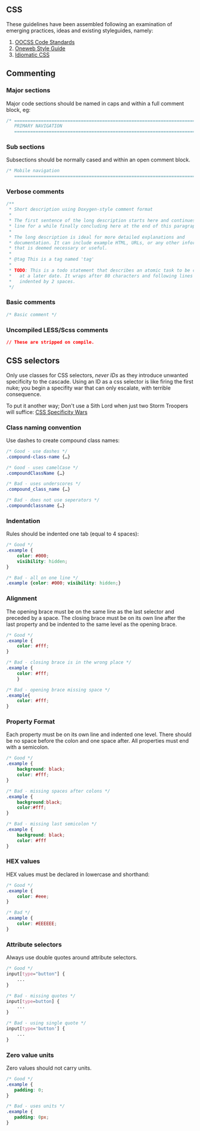 ## CSS
These guidelines have been assembled following an examination of emerging practices, ideas and existing styleguides, namely:

1. [OOCSS Code Standards](https://github.com/stubbornella/oocss-code-standards)
2. [Oneweb Style Guide](https://github.com/nternetinspired/OneWeb/blob/master/STYLEGUIDE.md)
3. [Idiomatic CSS](https://github.com/necolas/idiomatic-css)


## Commenting

### Major sections
Major code sections should be named in caps and within a full comment block, eg:
```css
/* ==========================================================================
   PRIMARY NAVIGATION
   ========================================================================== */
```

### Sub sections
Subsections should be normally cased and within an open comment block.
```css
/* Mobile navigation
   ========================================================================== */
```

### Verbose comments
```css
/**
 * Short description using Doxygen-style comment format
 *
 * The first sentence of the long description starts here and continues on this
 * line for a while finally concluding here at the end of this paragraph.
 *
 * The long description is ideal for more detailed explanations and
 * documentation. It can include example HTML, URLs, or any other information
 * that is deemed necessary or useful.
 *
 * @tag This is a tag named 'tag'
 *
 * TODO: This is a todo statement that describes an atomic task to be completed
 *   at a later date. It wraps after 80 characters and following lines are
 *   indented by 2 spaces.
 */
 ```

### Basic comments
```css
/* Basic comment */
```

### Uncompiled LESS/Scss comments
```css
// These are stripped on compile.
```

## CSS selectors
Only use classes for CSS selectors, *never IDs* as they introduce unwanted specificity to the cascade. Using an ID as a css selector is like firing the first nuke; you begin a specifity war that can only escalate, with terrible consequence.

To put it another way; Don't use a Sith Lord when just two Storm Troopers will suffice: [CSS Specificity Wars](http://www.stuffandnonsense.co.uk/archives/css_specificity_wars.html)

### Class naming convention
Use dashes to create compound class names:

```css
/* Good - use dashes */
.compound-class-name {…}

/* Good - uses camelCase */
.compoundClassName {…}

/* Bad - uses underscores */
.compound_class_name {…}

/* Bad - does not use seperators */
.compoundclassname {…}
```

### Indentation
Rules should be indented one tab (equal to 4 spaces):

```css
/* Good */
.example {
	color: #000;
	visibility: hidden;
}

/* Bad - all on one line */
.example {color: #000; visibility: hidden;}
```

### Alignment
The opening brace must be on the same line as the last selector and preceded by a space. The closing brace must be on its own line after the last property and be indented to the same level as the opening brace.

```css
/* Good */
.example {
    color: #fff;
}

/* Bad - closing brace is in the wrong place */
.example {
    color: #fff;
    }

/* Bad - opening brace missing space */
.example{
    color: #fff;
}
```

### Property Format
Each property must be on its own line and indented one level. There should be no space before the colon and one space after. All properties must end with a semicolon.

```css
/* Good */
.example {
    background: black;
    color: #fff;
}

/* Bad - missing spaces after colons */
.example {
    background:black;
    color:#fff;
}

/* Bad - missing last semicolon */
.example {
    background: black;
    color: #fff
}
```

### HEX values
HEX values must be declared in lowercase and shorthand:
```css
/* Good */
.example {
    color: #eee;
}

/* Bad */
.example {
    color: #EEEEEE;
}
```

### Attribute selectors
Always use double quotes around attribute selectors.

```css
/* Good */
input[type="button"] {
    ...
}

/* Bad - missing quotes */
input[type=button] {
    ...
}

/* Bad - using single quote */
input[type='button'] {
    ...
}
```

### Zero value units
Zero values should not carry units.

```css
/* Good */
.example {
   padding: 0;
}

/* Bad - uses units */
.example {
   padding: 0px;
}
```
